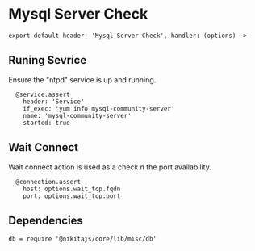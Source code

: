 
# Mysql Server Check

    export default header: 'Mysql Server Check', handler: (options) ->

## Runing Sevrice

Ensure the "ntpd" service is up and running.

      @service.assert
        header: 'Service'
        if_exec: 'yum info mysql-community-server'
        name: 'mysql-community-server'
        started: true

## Wait Connect

Wait connect action is used as a check n the port availability.

      @connection.assert
        host: options.wait_tcp.fqdn
        port: options.wait_tcp.port

## Dependencies

    db = require '@nikitajs/core/lib/misc/db'
